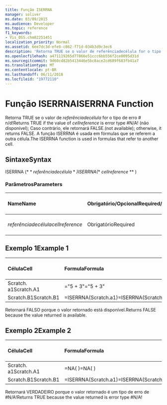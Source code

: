 ```yaml
---
title: Função ISERRNA
manager: soliver
ms.date: 03/09/2015
ms.audience: Developer
ms.topic: reference
f1_keywords:
- Vis_DSS.chm82251451
localization_priority: Normal
ms.assetid: 6ee7dc3d-efe9-c862-f71d-034b3d9c3ec6
description: 'Retorna TRUE se o valor de referênciadecélula for o tipo de erro # n/d! (não disponível); Caso contrário, ele retornará FALSE. A função ISERRNA é usada em fórmulas que se referem a outra célula.'
ms.openlocfilehash: a471119265d77866e51ccc6bb556f2ce0095d31d
ms.sourcegitcommit: 9d60cd82b5413446e5bc8ace2cd689f683fb41a7
ms.translationtype: MT
ms.contentlocale: pt-BR
ms.lasthandoff: 06/11/2018
ms.locfileid: "19772110"
---
```

# <a name="iserrna-function"></a><span data-ttu-id="f615a-105">Função ISERRNA</span><span class="sxs-lookup"><span data-stu-id="f615a-105">ISERRNA Function</span></span>

<span data-ttu-id="f615a-106">Retorna TRUE se o valor de _referênciadecélula_ for o tipo de erro # n/d!</span><span class="sxs-lookup"><span data-stu-id="f615a-106">Returns TRUE if the value of  _cellreference_ is error type #N/A!</span></span> <span data-ttu-id="f615a-107">(não disponível); Caso contrário, ele retornará FALSE.</span><span class="sxs-lookup"><span data-stu-id="f615a-107">(not available); otherwise, it returns FALSE.</span></span> <span data-ttu-id="f615a-108">A função ISERRNA é usada em fórmulas que se referem a outra célula.</span><span class="sxs-lookup"><span data-stu-id="f615a-108">The ISERRNA function is used in formulas that refer to another cell.</span></span> 
  
## <a name="syntax"></a><span data-ttu-id="f615a-109">Sintaxe</span><span class="sxs-lookup"><span data-stu-id="f615a-109">Syntax</span></span>

<span data-ttu-id="f615a-110">ISERRNA (* * *referênciadecélula* * *)</span><span class="sxs-lookup"><span data-stu-id="f615a-110">ISERRNA(** *cellreference* ** )</span></span> 
  
### <a name="parameters"></a><span data-ttu-id="f615a-111">Parâmetros</span><span class="sxs-lookup"><span data-stu-id="f615a-111">Parameters</span></span>

|<span data-ttu-id="f615a-112">**Name**</span><span class="sxs-lookup"><span data-stu-id="f615a-112">**Name**</span></span>|<span data-ttu-id="f615a-113">**Obrigatório/Opcional**</span><span class="sxs-lookup"><span data-stu-id="f615a-113">**Required/Optional**</span></span>|<span data-ttu-id="f615a-114">**Tipo de dados**</span><span class="sxs-lookup"><span data-stu-id="f615a-114">**Data Type**</span></span>|<span data-ttu-id="f615a-115">**Descrição**</span><span class="sxs-lookup"><span data-stu-id="f615a-115">**Description**</span></span>|
|:-----|:-----|:-----|:-----|
| <span data-ttu-id="f615a-116">_referênciadecélula_</span><span class="sxs-lookup"><span data-stu-id="f615a-116">_cellreference_</span></span> <br/> |<span data-ttu-id="f615a-117">Obrigatório</span><span class="sxs-lookup"><span data-stu-id="f615a-117">Required</span></span>  <br/> |<span data-ttu-id="f615a-118">**String**</span><span class="sxs-lookup"><span data-stu-id="f615a-118">**String**</span></span> <br/> |<span data-ttu-id="f615a-119">Referência a uma célula.</span><span class="sxs-lookup"><span data-stu-id="f615a-119">Reference to a cell.</span></span>  <br/> |
   
## <a name="example-1"></a><span data-ttu-id="f615a-120">Exemplo 1</span><span class="sxs-lookup"><span data-stu-id="f615a-120">Example 1</span></span>

|<span data-ttu-id="f615a-121">**Célula**</span><span class="sxs-lookup"><span data-stu-id="f615a-121">**Cell**</span></span>|<span data-ttu-id="f615a-122">**Formula**</span><span class="sxs-lookup"><span data-stu-id="f615a-122">**Formula**</span></span>|<span data-ttu-id="f615a-123">**Valor retornado**</span><span class="sxs-lookup"><span data-stu-id="f615a-123">**Value returned**</span></span>|
|:-----|:-----|:-----|
|<span data-ttu-id="f615a-124">Scratch. a1</span><span class="sxs-lookup"><span data-stu-id="f615a-124">Scratch.A1</span></span>  <br/> |<span data-ttu-id="f615a-125">="5 + 3"</span><span class="sxs-lookup"><span data-stu-id="f615a-125">="5 + 3"</span></span>  <br/> |<span data-ttu-id="f615a-126">"8"</span><span class="sxs-lookup"><span data-stu-id="f615a-126">"8"</span></span>  <br/> |
|<span data-ttu-id="f615a-127">Scratch.B1</span><span class="sxs-lookup"><span data-stu-id="f615a-127">Scratch.B1</span></span>  <br/> |<span data-ttu-id="f615a-128">=ISERRNA(Scratch.a1)</span><span class="sxs-lookup"><span data-stu-id="f615a-128">=ISERRNA(Scratch.A1)</span></span>  <br/> |<span data-ttu-id="f615a-129">FALSO</span><span class="sxs-lookup"><span data-stu-id="f615a-129">FALSE</span></span>  <br/> |
   
<span data-ttu-id="f615a-130">Retornará FALSO porque o valor retornado está disponível.</span><span class="sxs-lookup"><span data-stu-id="f615a-130">Returns FALSE because the value returned is available.</span></span>
  
## <a name="example-2"></a><span data-ttu-id="f615a-131">Exemplo 2</span><span class="sxs-lookup"><span data-stu-id="f615a-131">Example 2</span></span>

|<span data-ttu-id="f615a-132">**Célula**</span><span class="sxs-lookup"><span data-stu-id="f615a-132">**Cell**</span></span>|<span data-ttu-id="f615a-133">**Formula**</span><span class="sxs-lookup"><span data-stu-id="f615a-133">**Formula**</span></span>|<span data-ttu-id="f615a-134">**Valor retornado**</span><span class="sxs-lookup"><span data-stu-id="f615a-134">**Value returned**</span></span>|
|:-----|:-----|:-----|
|<span data-ttu-id="f615a-135">Scratch. a1</span><span class="sxs-lookup"><span data-stu-id="f615a-135">Scratch.A1</span></span>  <br/> |<span data-ttu-id="f615a-136">=NA( )</span><span class="sxs-lookup"><span data-stu-id="f615a-136">=NA( )</span></span>  <br/> |<span data-ttu-id="f615a-137">#N/A!</span><span class="sxs-lookup"><span data-stu-id="f615a-137">#N/A!</span></span>  <br/> |
|<span data-ttu-id="f615a-138">Scratch.B1</span><span class="sxs-lookup"><span data-stu-id="f615a-138">Scratch.B1</span></span>  <br/> |<span data-ttu-id="f615a-139">=ISERRNA(Scratch.a1)</span><span class="sxs-lookup"><span data-stu-id="f615a-139">=ISERRNA(Scratch.A1)</span></span>  <br/> |<span data-ttu-id="f615a-140">VERDADEIRO</span><span class="sxs-lookup"><span data-stu-id="f615a-140">TRUE</span></span>  <br/> |
   
<span data-ttu-id="f615a-141">Retornará VERDADEIRO porque o valor retornado é um tipo de erro de #N/A!</span><span class="sxs-lookup"><span data-stu-id="f615a-141">Returns TRUE because the value returned is error type #N/A!</span></span>
  

